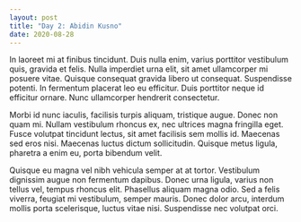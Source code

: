 ```yaml
---
layout: post
title: "Day 2: Abidin Kusno"
date: 2020-08-28
---
```

In laoreet mi at finibus tincidunt. Duis nulla enim, varius porttitor vestibulum quis, gravida et felis. Nulla imperdiet urna elit, sit amet ullamcorper mi posuere vitae. Quisque consequat gravida libero ut consequat. Suspendisse potenti. In fermentum placerat leo eu efficitur. Duis porttitor neque id efficitur ornare. Nunc ullamcorper hendrerit consectetur.

Morbi id nunc iaculis, facilisis turpis aliquam, tristique augue. Donec non quam mi. Nullam vestibulum rhoncus ex, nec ultrices magna fringilla eget. Fusce volutpat tincidunt lectus, sit amet facilisis sem mollis id. Maecenas sed eros nisi. Maecenas luctus dictum sollicitudin. Quisque metus ligula, pharetra a enim eu, porta bibendum velit.

Quisque eu magna vel nibh vehicula semper at at tortor. Vestibulum dignissim augue non fermentum dapibus. Donec urna ligula, varius non tellus vel, tempus rhoncus elit. Phasellus aliquam magna odio. Sed a felis viverra, feugiat mi vestibulum, semper mauris. Donec dolor arcu, interdum mollis porta scelerisque, luctus vitae nisi. Suspendisse nec volutpat orci.
